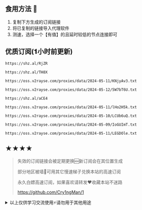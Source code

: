 ## 食用方法 🍖
1. 复制下方生成的订阅链接
2. 将已复制的链接导入代理软件
3. 测速，选择一个【有值】的且延时较低的节点连接即可

## 优质订阅(𝟏小时前更新)
```
https://shz.al/RjZR
```
```
https://shz.al/TH8X
```
```
https://oss.v2rayse.com/proxies/data/2024-05-11/KNjyAv3.txt
```
```
https://oss.v2rayse.com/proxies/data/2024-05-12/5W7bT6U.txt
```
```
https://shz.al/aCE4
```
```
https://oss.v2rayse.com/proxies/data/2024-05-11/lHo2H5k.txt
```
```
https://oss.v2rayse.com/proxies/data/2024-05-10/LCUb6uQ.txt
```
```
https://oss.v2rayse.com/proxies/data/2024-05-09/IoGUImT.txt
```
```
https://oss.v2rayse.com/proxies/data/2024-05-11/LEGDOle.txt
```

## ★★★★
> 失效的订阅链接会被定期更换🆕新订阅会在其位置生成
> 
> 部分地区被墙🚫可用其它慢速梯子兑换本站的高速订阅
>
> 永久白嫖高速订阅，如果喜欢请转发❤️收藏本站不迷路
>
> https://github.com/Cry1ngMan/1

<details>
<summary>以上仅供学习交流使用⚡️请勿用于其他用途</summary>

[![Stargazers over time](https://starchart.cc/Cry1ngMan/1.svg)](https://starchart.cc/Cry1ngMan/1)
[![GitHub stars](https://img.shields.io/github/stars/Cry1ngMan/1.svg?style=social&label=Stars)](https://github.com/Cry1ngMan/1/stargazers)
<img src="https://komarev.com/ghpvc/?username=Cry1ngMan&label=Views&color=0e75b6&style=flat" alt="访问量统计" />
</details>
